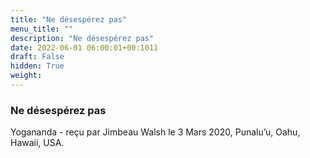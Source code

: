 ```yaml
---
title: "Ne désespérez pas"
menu_title: ""
description: "Ne désespérez pas"
date: 2022-06-01 06:00:01+00:1011
draft: False
hidden: True
weight:
---
```

### Ne désespérez pas

Yogananda - reçu par Jimbeau Walsh le 3 Mars 2020, Punalu’u, Oahu, Hawaii, USA.



